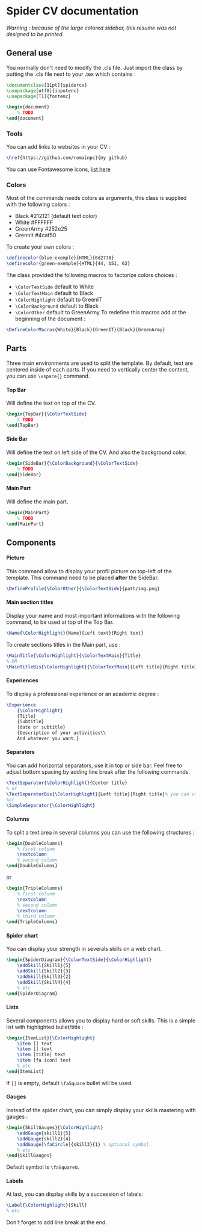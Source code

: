 # Spider CV documentation
_Warning : because of the large colored sidebar, this resume was not designed to be printed._

## General use
You normally don't need to modify the .cls file.
Just import the class by putting the .cls file next to your .tex which contains :
```LaTex
\documentclass[11pt]{spidercv}
\usepackage[utf8]{inputenc}
\usepackage[T1]{fontenc}

\begin{document}
    % TODO
\end{document}
```

### Tools
You can add links to websites in your CV :
```LaTex
\href{https://github.com/romainpc}{my github}
```

You can use Fontawesome icons, [list here](http://mirrors.ibiblio.org/CTAN/fonts/fontawesome/doc/fontawesome.pdf)


### Colors
Most of the commands needs colors as arguments, this class is supplied with the following colors :
- Black #212121 (default text color)
- White #FFFFFF
- GreenArmy #252e25
- GrennIt #4caf50

To create your own colors :
```LaTex
\definecolor{blue-exemple}{HTML}{0d2778}
\definecolor{green-exemple}{HTML}{44, 151, 62}
```

The class provided the following macros to factorize colors choices :
- `\ColorTextSide` default to White
- `\ColorTextMain` default to Black
- `\ColorHighlight` default to GreenIT
- `\ColorBackground` default to Black
- `\ColorOther` default to GreenArmy
To redefine this macros add at the beginning of the document :
```LaTex
\DefineColorMacros{White}{Black}{GreenIT}{Black}{GreenArmy}
```


## Parts
Three main environments are used to split the template.
By default, text are centered inside of each parts.
If you need to vertically center the content, you can use `\vspace{}` command.

#### Top Bar
Will define the text on top of the CV.
```LaTex
\begin{TopBar}{\ColorTextSide}
    % TODO
\end{TopBar}
```

#### Side Bar
Will define the text on left side of the CV.
And also the background color.
```LaTex
\begin{SideBar}{\ColorBackground}{\ColorTextSide}
    % TODO
\end{SideBar}
```

#### Main Part
Will define the main part.
```LaTex
\begin{MainPart}
    % TODO
\end{MainPart}
```

## Components

#### Picture
This command allow to display your profil picture on top-left of the template.
This command need to be placed __after__ the SideBar.
```LaTex
\DefineProfile{\ColorOther}{\ColorTextSide}{path/img.png}
```

#### Main section titles
Display your name and most important informations with the following command, to be used at top of the Top Bar.
```LaTex
\Name{\ColorHighlight}{Name}{Left text}{Right text}
```

To create sections titles in the Main part, use :
```LaTex
\MainTitle{\ColorHighlight}{\ColorTextMain}{Title}
% OR
\MainTitleBis{\ColorHighlight}{\ColorTextMain}{Left title}{Right title}% you can use fontawesome icons for one of the two titles.
```


#### Experiences
To display a professional experience or an academic degree :
```LaTex
\Experience
    {\ColorHighlight}
	{Title}
	{Subtitle}
    {date or subtitle}
    {Description of your activities\\
    And whatever you want.}
```


#### Separators
You can add horizontal separators, use it in top or side bar.
Feel free to adjust bottom spacing by adding line break after the following commands.
```LaTex
\TextSeparator{\ColorHighlight}{Center title}
% or
\TextSeparatorBis{\ColorHighlight}{Left title}{Right title}% you can use fontawesome icons for one of the two titles.
%or
\SimpleSeparator{\ColorHighlight}
```


#### Columns
To split a text area in several columns you can use the following structures :
```LaTex
\begin{DoubleColumns}
    % first colunm
    \nextcolumn
    % second column
\end{DoubleColumns}
```
or
```LaTex
\begin{TripleColumns}
    % first colunm
    \nextcolumn
    % second column
    \nextcolumn
    % third column
\end{TripleColumns}
```

#### Spider chart
You can display your strength in severals skills on a web chart.
```LaTex
\begin{SpiderDiagram}{\ColorTextSide}{\ColorHighlight}
    \addSkill{Skill1}{5}
    \addSkill{Skill2}{3}
    \addSkill{Skill3}{2}
    \addSkill{Skill4}{4}
    % etc
\end{SpiderDiagram}
```


#### Lists
Several components allows you to display hard or soft skills.
This is a simple list with highlighted bullet/title :
```LaTex
\begin{ItemList}{\ColorHighlight}
    \item [] text
    \item [] text
    \item [title] text
    \item [fa icon] text
    % etc
\end{ItemList}
```
If `[]` is empty, default `\faSquare` bullet will be used.



#### Gauges
Instead of the spider chart, you can simply display your skills mastering with gauges :
```LaTex
\begin{SkillGauges}{\ColorHighlight}
    \addGauge{skill1}{5}
    \addGauge{skill2}{4}
    \addGauge[\faCircle]{skill3}{1} % optional symbol
    % etc
\end{SkillGauges}
```
Default symbol is `\faSquareO`.



#### Labels
At last, you can display skills by a succession of labels:
```LaTex
\Label{\ColorHighlight}{Skill}
% etc
```
Don't forget to add line break at the end.